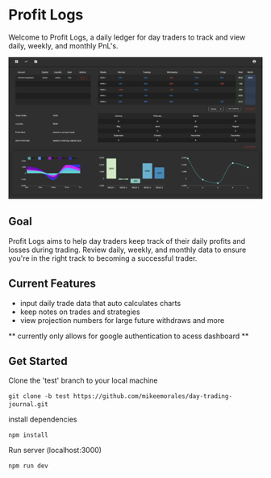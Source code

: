 # Profit Logs
Welcome to Profit Logs, a daily ledger for day traders to track and view daily, weekly, and monthly PnL's.

![dashboard view](/public/dashboard-test.png)

## Goal
Profit Logs aims to help day traders keep track of their daily profits and losses during trading. Review daily, weekly, and monthly data to ensure you're in the right track to becoming a successful trader.

## Current Features
- input daily trade data that auto calculates charts
- keep notes on trades and strategies
- view projection numbers for large future withdraws and more

** currently only allows for google authentication to acess dashboard **


## Get Started
Clone the 'test' branch to your local machine
```
git clone -b test https://github.com/mikeemorales/day-trading-journal.git
```
install dependencies
```
npm install
```
Run server (localhost:3000)
```
npm run dev
```

